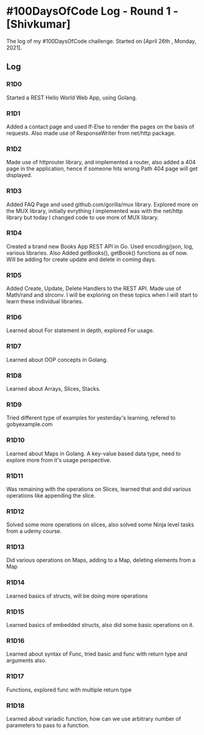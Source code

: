 # #100DaysOfCode Log - Round 1 - [Shivkumar]

The log of my #100DaysOfCode challenge. Started on [April 26th , Monday, 2021].

## Log

### R1D0 
Started a REST Hello World Web App, using Golang.

### R1D1
Added a contact page and used If-Else to render the pages on the basis of requests. Also made use of ResponseWriter from net/http package. 

### R1D2
Made use of httprouter library, and implemented a router, also added a 404 page in the application, hence if someone hits wrong Path 404 page will get displayed.

### R1D3
Added FAQ Page and used github.com/gorilla/mux library. Explored more on the MUX library, initially evrything I implemented was with the net/http library but today I changed code to use more of MUX library.

### R1D4
Created a brand new Books App REST API in Go. Used encoding/json, log, various libraries. Also Added getBooks(), getBook() functions as of now. Will be adding for create update and delete in coming days.

### R1D5
Added Create, Update, Delete Handlers to the REST API. Made use of Math/rand and strconv. I will be exploring on these topics when I will start to learn these individual libraries.

### R1D6
Learned about For statement in depth, explored For usage.

### R1D7
Learned about OOP concepts in Golang.

### R1D8 
Learned about Arrays, Slices, Stacks.  

### R1D9 
Tried different type of examples for yesterday's learning, refered to gobyexample.com

### R1D10
Learned about Maps in Golang. A key-value based data type, need to explore more from it's usage perspective.

### R1D11
Was remaining with the operations on Slices, learned that and did various operations like appending the slice.

### R1D12
Solved some more operations on slices, also solved some Ninja level tasks from a udemy course.

### R1D13
Did various operations on Maps, adding to a Map, deleting elements  from a Map


### R1D14
Learned basics of structs, will be doing more operations 

### R1D15
Learned basics of embedded structs, also did some basic operations on it. 

### R1D16
Learned about syntax of Func, tried basic and func with return type and arguments also.

### R1D17
Functions, explored func with multiple return type

### R1D18
Learned about variadic function, how can we use arbitrary number of parameters to pass to a function.

